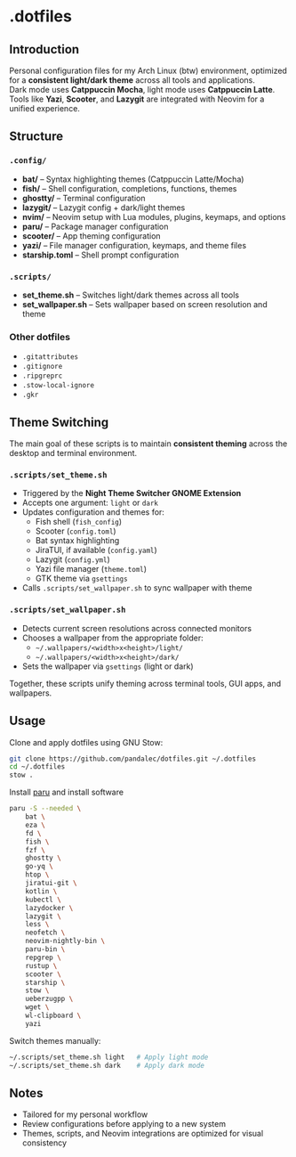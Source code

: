 # .dotfiles

## Introduction

Personal configuration files for my Arch Linux (btw) environment, optimized for a **consistent light/dark theme** across all tools and applications.  
Dark mode uses **Catppuccin Mocha**, light mode uses **Catppuccin Latte**. Tools like **Yazi**, **Scooter**, and **Lazygit** are integrated with Neovim for a unified experience.

## Structure

### `.config/`

- **bat/** – Syntax highlighting themes (Catppuccin Latte/Mocha)
- **fish/** – Shell configuration, completions, functions, themes
- **ghostty/** – Terminal configuration
- **lazygit/** – Lazygit config + dark/light themes
- **nvim/** – Neovim setup with Lua modules, plugins, keymaps, and options
- **paru/** – Package manager configuration
- **scooter/** – App theming configuration
- **yazi/** – File manager configuration, keymaps, and theme files
- **starship.toml** – Shell prompt configuration

### `.scripts/`

- **set_theme.sh** – Switches light/dark themes across all tools
- **set_wallpaper.sh** – Sets wallpaper based on screen resolution and theme

### Other dotfiles

- `.gitattributes`
- `.gitignore`
- `.ripgreprc`
- `.stow-local-ignore`
- `.gkr`

## Theme Switching

The main goal of these scripts is to maintain **consistent theming** across the desktop and terminal environment.

### `.scripts/set_theme.sh`

- Triggered by the **Night Theme Switcher GNOME Extension**
- Accepts one argument: `light` or `dark`
- Updates configuration and themes for:
  - Fish shell (`fish_config`)
  - Scooter (`config.toml`)
  - Bat syntax highlighting
  - JiraTUI, if available (`config.yaml`)
  - Lazygit (`config.yml`)
  - Yazi file manager (`theme.toml`)
  - GTK theme via `gsettings`
- Calls `.scripts/set_wallpaper.sh` to sync wallpaper with theme

### `.scripts/set_wallpaper.sh`

- Detects current screen resolutions across connected monitors
- Chooses a wallpaper from the appropriate folder:
  - `~/.wallpapers/<width>x<height>/light/`
  - `~/.wallpapers/<width>x<height>/dark/`
- Sets the wallpaper via `gsettings` (light or dark)

Together, these scripts unify theming across terminal tools, GUI apps, and wallpapers.

## Usage

Clone and apply dotfiles using GNU Stow:

```bash
git clone https://github.com/pandalec/dotfiles.git ~/.dotfiles
cd ~/.dotfiles
stow .
```

Install [paru](https://github.com/Morganamilo/paru) and install software

```bash
paru -S --needed \
    bat \
    eza \
    fd \
    fish \
    fzf \
    ghostty \
    go-yq \
    htop \
    jiratui-git \
    kotlin \
    kubectl \
    lazydocker \
    lazygit \
    less \
    neofetch \
    neovim-nightly-bin \
    paru-bin \
    repgrep \
    rustup \
    scooter \
    starship \
    stow \
    ueberzugpp \
    wget \
    wl-clipboard \
    yazi
```

Switch themes manually:

```bash
~/.scripts/set_theme.sh light   # Apply light mode
~/.scripts/set_theme.sh dark    # Apply dark mode
```

## Notes

- Tailored for my personal workflow
- Review configurations before applying to a new system
- Themes, scripts, and Neovim integrations are optimized for visual consistency
